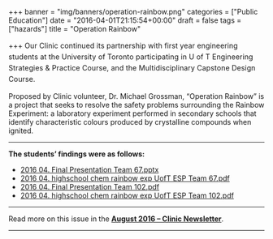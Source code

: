+++
banner = "img/banners/operation-rainbow.png"
categories = ["Public Education"]
date = "2016-04-01T21:15:54+00:00"
draft = false
tags = ["hazards"]
title = "Operation Rainbow"

+++
<span style="line-height: 1.58; letter-spacing: 0.01em;">Our Clinic continued its partnership with first year engineering students at the University of Toronto participating in U of T Engineering Strategies & Practice Course, and the Multidisciplinary Capstone Design Course.</span>

Proposed by Clinic volunteer, Dr. Michael Grossman, “Operation Rainbow” is a project that seeks to resolve the safety problems surrounding the Rainbow Experiment: a laboratory experiment performed in secondary schools that identify characteristic colours produced by crystalline compounds when ignited.

* * *

**The students’ findings were as follows:**

*   [2016 04\. Final Presentation Team 67.pptx](https://s3.amazonaws.com/newsletter.workers-safety.ca/newsletters/2016+04/2016+04.++Final+Presentation++Team+67.pptx)
*   [2016 04\. highschool chem rainbow exp UofT ESP Team 67.pdf](https://s3.amazonaws.com/newsletter.workers-safety.ca/newsletters/2016+04/2016+04.++highschool+chem+rainbow+exp+UofT+ESP+Team+67.pdf)
*   [2016 04\. Final Presentation Team 102.pdf](https://s3.amazonaws.com/newsletter.workers-safety.ca/newsletters/2016+04/2016+04.++Final+Presentation+Team+102.pdf)
*   [2016 04\. highschool chem rainbow exp UofT ESP Team 102.pdf](https://s3.amazonaws.com/newsletter.workers-safety.ca/newsletters/2016+04/2016+04.++highschool+chem+rainbow+exp+UofT+ESP+Team+102.pdf)

* * *

Read more on this issue in the **[August 2016 – Clinic Newsletter](https://s3.amazonaws.com/newsletter.workers-safety.ca/newsletters/2016+08/2016+08.+Vol.24++No.2+.pdf)**.

* * *